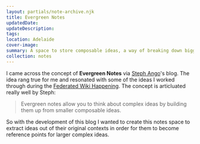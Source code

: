 ```yaml
---
layout: partials/note-archive.njk
title: Evergreen Notes
updatedDate:
updateDescription: 
tags:
location: Adelaide
cover-image: 
summary: A space to store composable ideas, a way of breaking down bigger concepts into smaller piece that can be referenced as a logical building blocks.
collection: notes
---
```


I came across the concept of **Evergreen Notes** via [Steph Ango](https://stephango.com/evergreen-notes)'s blog. The idea rang true for me and resonated with some of the ideas I worked through during the [Federated Wiki Happening](https://fedwikihappening.rodwell.me/view/happening-folks). The concept is  articluated really well by Steph:

> Evergreen notes allow you to think about complex ideas by building them up from smaller composable ideas.

So with the development of this blog I wanted to create this notes space to extract ideas out of their original contexts in order for them to become reference points for larger complex ideas. 